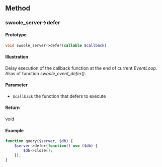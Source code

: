 ## Method

### swoole_server->defer

#### Prototype

```php
void swoole_server->defer(callable $callback)
```

#### Illustration

Delay execution of the callback function at the end of current *EventLoop*. Alias of function *swoole_event_defer()*.

#### Parameter

* `$callback` the function that defers to execute

#### Return

void

#### Example

```php
function query($server, $db) {
	$server->defer(function() use ($db) {
		$db->close();
	});
}
```
